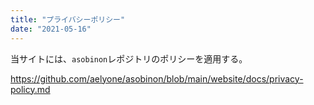 ```yaml
---
title: "プライバシーポリシー"
date: "2021-05-16"
---
```


当サイトには、`asobinon`レポジトリのポリシーを適用する。

<https://github.com/aelyone/asobinon/blob/main/website/docs/privacy-policy.md>

